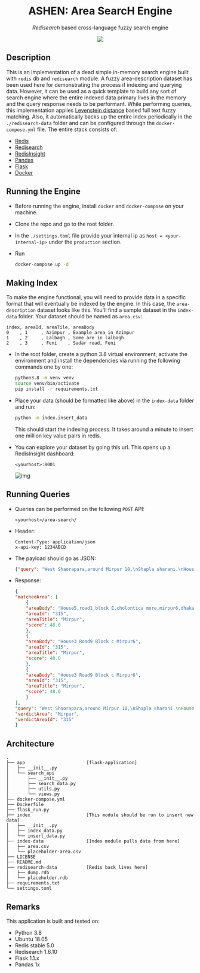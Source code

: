 <div align="center">

# ASHEN: **A**rea **S**earc**H** **En**gine

*Redisearch* based cross-language fuzzy search engine

<a href=""><img src="https://images.unsplash.com/photo-1429772011165-0c2e054367b8?ixlib=rb-1.2.1&ixid=eyJhcHBfaWQiOjEyMDd9&auto=format&fit=crop&w=800&q=80" align="center"/></a>



</div>

## Description

This is an implementation of a dead simple in-memory search engine built with `redis` db and `redisearch` module. A fuzzy area-description dataset has been used here for demonstrating the process if indexing and querying data. However, it can be used as a quick template to build any sort of search engine where the entire indexed data primary lives in the memory and the query response needs to be performant. While performing queries, this implementation applies [Levenstein distance](https://en.wikipedia.org/wiki/Levenshtein_distance) based full text fuzzy matching. Also, it automatically backs up the entire index periodically in the `./redisearch-data` folder and can be configured through the `docker-compose.yml` file. The entire stack consists of:

* [Redis](https://redis.io/)
* [Redisearch](https://oss.redislabs.com/redisearch/index.html)
* [RedisInsight](https://redislabs.com/redisinsight/)
* [Pandas](https://pandas.pydata.org/)
* [Flask](https://flask.palletsprojects.com/en/1.1.x/)
* [Docker](https://www.docker.com/)


## Running the Engine

* Before running the engine, install `docker` and `docker-compose` on your machine.
* Clone the repo and go to the root folder.
* In the `./settings.toml` file provide your internal ip as `host = <your-internal-ip>` under the `production` section.
* Run

    ```bash
    docker-compose up -d
    ```

## Making Index

To make the engine functional, you will need to provide data in a specific format that will eventually be indexed by the engine. In this case, the `area-description` dataset looks like this. You'll find a sample dataset in the `index-data` folder. Your dataset should be named as `area.csv`:

```csv
index, areaId, areaTile, areaBody
0    , 1     , Azimpur , Example area in Azimpur
1    , 2     , Lalbagh , Some are in lalbagh
2    , 3     , Feni    , Sadar road, Feni
```

* In the root folder, create a python 3.8 virtual environment, activate the environment and install the dependencies via running the following commands one by one:

    ```bash
    python3.8 -m venv venv
    source venv/bin/activate
    pip install -r requirements.txt
    ```

* Place your data (should be formatted like above) in the `index-data` folder and run:

    ```bash
    python -m index.insert_data
    ```
    This should start the indexing process. It takes around a minute to insert one million key value pairs in redis.

* You can explore your dataset by going this url. This opens up a RedisInsight dashboard:

    ```url
    <yourhost>:8001
    ```
    ![img](https://i.imgur.com/LiOTehz.png)

## Running Queries

* Queries can be performed on the following `POST` API:

    ```url
    <yourhost>/area-search/
    ```

* Header:

    ```
    Content-Type: application/json
    x-api-key: 1234ABCD
    ```

* The payload should go as JSON:

    ```json
    {"query": "West Shaorapara,around Mirpur 10,\nShapla sharani.\nHouse no:438/3"}
    ```

* Response:
    ```json
    {
  "matchedArea": [
        {
        "areaBody": "House5,road1,block E,cholontica more,mirpur6,dhaka1216",
        "areaId": "315",
        "areaTitle": "Mirpur",
        "score": 48.0
        },
        {
        "areaBody": "House3 Road9 Block c Mirpur6",
        "areaId": "315",
        "areaTitle": "Mirpur",
        "score": 48.0
        },
        {
        "areaBody": "House3 Road9 Block c Mirpur6",
        "areaId": "315",
        "areaTitle": "Mirpur",
        "score": 48.0
        }
    ],
    "query": "West Shaorapara,around Mirpur 10,\nShapla sharani.\nHouse no:438/3",
    "verdictArea": "Mirpur",
    "verdictAreaId": "315"
    }
    ```


## Architecture

```
.
├── app                       [flask-application]
│   ├── __init__.py
│   └── search_api
│       ├── __init__.py
│       ├── search_data.py
│       ├── utils.py
│       └── views.py
├── docker-compose.yml
├── Dockerfile
├── flask_run.py
├── index                     [This module should be run to insert new data]
│   ├── __init__.py
│   ├── index_data.py
│   └── insert_data.py
├── index-data                [Index module pulls data from here]
│   ├── area.csv
│   └── placeholder-area.csv
├── LICENSE
├── README.md
├── redisearch-data           [Redis back lives here]
│   ├── dump.rdb
│   └── placeholder.rdb
├── requirements.txt
└── settings.toml
```

## Remarks

This application is built and tested on:

* Python 3.8
* Ubuntu 18.05
* Redis stable 5.0
* Redisearch 1.6.10
* Flask 1.1.x
* Pandas 1x
